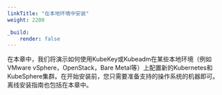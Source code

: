 ```yaml
---
linkTitle: "在本地环境中安装"
weight: 2200

_build:
    render: false
---
```


在本章中，我们将演示如何使用KubeKey或Kubeadm在某些本地环境（例如VMware vSphere，OpenStack，Bare Metal等）上配置新的Kubernetes和KubeSphere集群。在开始安装前，您只需要准备支持的操作系统的机器即可。 离线安装指南也包括在本章中。